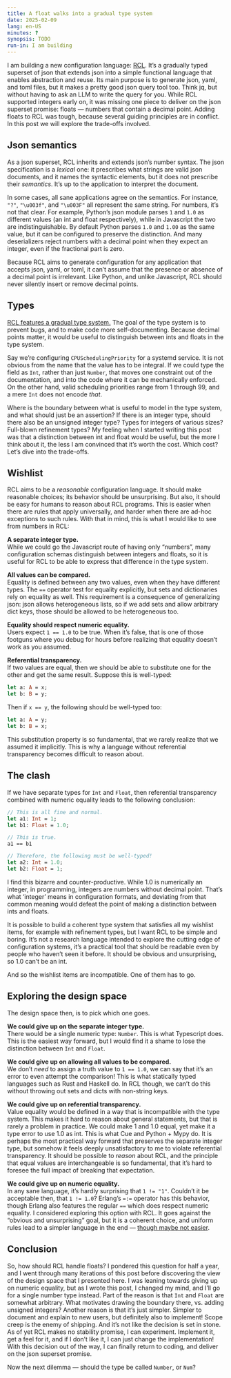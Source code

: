 ```yaml
---
title: A float walks into a gradual type system
date: 2025-02-09
lang: en-US
minutes: ?
synopsis: TODO
run-in: I am building
---
```


I am building a new configuration language: [RCL][rcl-lang].
It’s a gradually typed superset of json
that extends json into a simple functional language
that enables abstraction and reuse.
Its main purpose is to generate json, yaml, and toml files,
but it makes a pretty good json query tool too.
Think jq, but without having to ask an LLM to write the query for you.
While RCL supported integers early on,
it was missing one piece to deliver on the json superset promise:
floats — numbers that contain a decimal point.
Adding floats to RCL was tough,
because several guiding principles are in conflict.
In this post we will explore the trade-offs involved.

## Json semantics

As a json superset,
RCL inherits and extends json’s number syntax.
The json specification is a _lexical_ one:
it prescribes what strings are valid json documents,
and it names the syntactic elements,
but it does not prescribe their _semantics_.
It’s up to the application to interpret the document.

In some cases,
all sane applications agree on the semantics.
For instance, `"?"`, `"\u003f"`, and `"\u003F"` all represent the same string.
For numbers, it’s not that clear.
For example,
Python’s json module parses `1` and `1.0` as different values
(an int and float respectively),
while in Javascript the two are indistinguishable.
By default Python parses `1.0` and `1.00` as the same value,
but it can be configured to preserve the distinction.
And many deserializers reject numbers with a decimal point
when they expect an integer,
even if the fractional part is zero.

Because RCL aims to generate configuration
for any application that accepts json, yaml, or toml,
it can’t assume that the presence or absence of a decimal point is irrelevant.
Like Python,
and unlike Javascript,
RCL should never silently insert or remove decimal points.

## Types

[R<!---->C<!---->L features a gradual type system.][types]
The goal of the type system is to prevent bugs,
and to make code more self-documenting.
Because decimal points matter,
it would be useful to distinguish between ints and floats
in the type system.

Say we’re configuring `CPUSchedulingPriority` for a systemd service.
It is not obvious from the name that the value has to be integral.
If we could type the field as `Int`, rather than just `Number`,
that moves one constraint out of the documentation,
and into the code where it can be mechanically enforced.
On the other hand,
valid scheduling priorities range from 1 through 99,
and a mere `Int` does not encode _that_.

Where is the boundary between what is useful to model in the type system,
and what should just be an assertion?
If there is an integer type,
should there also be an unsigned integer type?
Types for integers of various sizes?
Full-blown refinement types?
My feeling when I started writing this post
was that a distinction between int and float would be useful,
but the more I think about it,
the less I am convinced that it’s worth the cost.
Which cost?
Let’s dive into the trade-offs.

## Wishlist

R<!---->C<!---->L aims to be a _reasonable_ configuration language.
It should make reasonable choices;
its behavior should be unsurprising.
But also,
it should be easy for humans to reason about RCL programs.
This is easier when there are rules that apply universally,
and harder when there are ad-hoc exceptions to such rules.
With that in mind,
this is what I would like to see from numbers in RCL:

**A separate integer type.**<br>
While we could go the Javascript route of having only “numbers”,
many configuration schemas distinguish between integers and floats,
so it is useful for RCL to be able to express that difference
in the type system.

**All values can be compared.**<br>
Equality is defined between any two values,
even when they have different types.
The `==` operator test for equality explicitly,
but sets and dictionaries rely on equality as well.
This requirement is a consequence of generalizing json:
json allows heterogeneous lists,
so if we add sets and allow arbitrary dict keys,
those should be allowed to be heterogeneous too.

**Equality should respect numeric equality.**<br>
Users expect `1 == 1.0` to be true.
When it’s false,
that is one of those footguns where you debug for hours
before realizing that equality doesn’t work as you assumed.

**Referential transparency.**<br>
If two values are equal,
then we should be able to substitute one for the other
and get the same result.
Suppose this is well-typed:

<pre><code class="sourceCode"><span class="kw">let</span> a: <span class="dt">A</span> = x;
<span class="kw">let</span> b: <span class="dt">B</span> = y;
</code></pre>

Then if `x == y`, the following should be well-typed too:

<pre><code class="sourceCode"><span class="kw">let</span> a: <span class="dt">A</span> = y;
<span class="kw">let</span> b: <span class="dt">B</span> = x;
</code></pre>

This substitution property is so fundamental,
that we rarely realize that we assumed it implicitly.
This is why a language without referential transparency
becomes difficult to reason about.

<!--
(Note that this does not imply that `A = B`,
because in RCL [values do not have unique types][types-ii].)
-->

## The clash

If we have separate types for `Int` and `Float`,
then referential transparency combined with numeric equality
leads to the following conclusion:

<pre><code class="sourceCode"><span class="co">// This is all fine and normal.</span>
<span class="kw">let</span> a1: <span class="dt">Int</span> = <span class="dv">1</span>;
<span class="kw">let</span> b1: <span class="dt">Float</span> = <span class="dv">1.0</span>;

<span class="co">// This is true.</span>
a1 == b1

<span class="co">// Therefore, the following must be well-typed!</span>
<span class="kw">let</span> a2: <span class="dt">Int</span> = <span class="dv">1.0</span>;
<span class="kw">let</span> b2: <span class="dt">Float</span> = <span class="dv">1</span>;
</code></pre>

I find this bizarre and counter-productive.
While 1.0 is numerically an integer,
in programming, integers are numbers without decimal point.
That’s what ‘integer’ means in configuration formats,
and deviating from that common meaning would defeat the point
of making a distinction between ints and floats.

It is possible to build a coherent type system
that satisfies all my wishlist items,
for example with refinement types,
but I want RCL to be simple and boring.
It’s not a research language
intended to explore the cutting edge of configuration systems,
it’s a practical tool
that should be readable even by people who haven’t seen it before.
It should be obvious and unsurprising,
so 1.0 can’t be an int.

And so the wishlist items are incompatible.
One of them has to go.

## Exploring the design space

The design space then,
is to pick which one goes.

**We could give up on the separate integer type.**<br>
There would be a single numeric type: `Number`.
This is what Typescript does.
This is the easiest way forward,
but I would find it a shame to lose the distinction between `Int` and `Float`.

**We could give up on allowing all values to be compared.**<br>
We don’t _need_ to assign a truth value to `1 == 1.0`,
we can say that it’s an error to even attempt the comparison!
This is what statically typed languages such as Rust and Haskell do.
In RCL though,
we can’t do this without throwing out sets and dicts with non-string keys.

**We could give up on referential transparency.**<br>
Value equality would be defined in a way that is incompatible with the type system.
This makes it hard to reason about general statements,
but that is rarely a problem in practice.
We could make 1 and 1.0 equal,
yet make it a type error to use 1.0 as int.
This is what Cue and Python + Mypy do.
It is perhaps the most practical way forward
that preserves the separate integer type,
but somehow it feels deeply unsatisfactory to me to violate referential transparency.
It should be possible to _reason_ about RCL,
and the principle that equal values are interchangeable is so fundamental,
that it’s hard to foresee the full impact of breaking that expectation.

**We could give up on numeric equality.**<br>
In any sane language, it’s hardly surprising that `1 != "1"`.
Couldn’t it be acceptable then,
that `1 != 1.0`?
Erlang’s `=:=` operator has this behavior,
though Erlang also features the regular `==` which does respect numeric equality.
I considered exploring this option with RCL.
It goes against the “obvious and unsurprising” goal,
but it is a coherent choice,
and uniform rules lead to a simpler language in the end
— [though maybe not easier][simple-easy].

## Conclusion

So, how should RCL handle floats?
I pondered this question for half a year,
and I went through many iterations of this post before
discovering the view of the design space that I presented here.
I was leaning towards giving up on numeric equality,
but as I wrote this post,
I changed my mind,
and I’ll go for a single number type instead.
Part of the reason is that `Int` and `Float` are somewhat arbitrary.
What motivates drawing the boundary there,
vs. adding unsigned integers?
Another reason is that it’s just simpler.
Simpler to document and explain to new users,
but definitely also to implement!
Scope creep is the enemy of shipping.
And it’s not like the decision is set in stone.
As of yet RCL makes no stability promise,
I can experiment.
Implement it,
get a feel for it,
and if I don’t like it,
I can just change the implementation!
With this decision out of the way,
I can finally return to coding,
and deliver on the json superset promise.

Now the next dilemma
— should the type be called `Number`, or `Num`?

[rcl-lang]:    https://rcl-lang.org
[types]:       /2024/a-type-system-for-rcl-part-1-introduction
[types-ii]:    /2024/a-type-system-for-rcl-part-2-the-type-system
[simple-easy]: https://www.infoq.com/presentations/Simple-Made-Easy/
